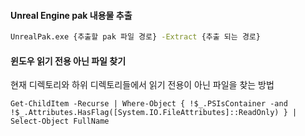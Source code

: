 
#### Unreal Engine pak 내용물 추출
   
```cmd
UnrealPak.exe {추출할 pak 파일 경로} -Extract {추출 되는 경로}
```


#### 윈도우 읽기 전용 아닌 파일 찾기

현재 디렉토리와 하위 디렉토리들에서 읽기 전용이 아닌 파일을 찾는 방법

```
Get-ChildItem -Recurse | Where-Object { !$_.PSIsContainer -and !$_.Attributes.HasFlag([System.IO.FileAttributes]::ReadOnly) } | Select-Object FullName
```
